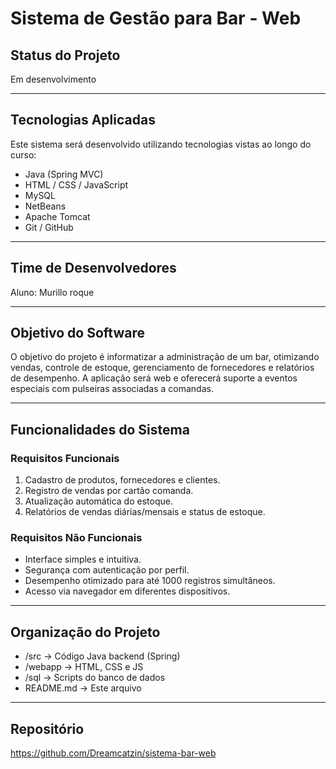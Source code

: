 # Sistema de Gestão para Bar - Web

## Status do Projeto
Em desenvolvimento

---

## Tecnologias Aplicadas
Este sistema será desenvolvido utilizando tecnologias vistas ao longo do curso:

- Java (Spring MVC)
- HTML / CSS / JavaScript
- MySQL
- NetBeans
- Apache Tomcat
- Git / GitHub

---

## Time de Desenvolvedores
Aluno: Murillo roque 

---

## Objetivo do Software
O objetivo do projeto é informatizar a administração de um bar, otimizando vendas, controle de estoque, gerenciamento de fornecedores e relatórios de desempenho. A aplicação será web e oferecerá suporte a eventos especiais com pulseiras associadas a comandas.

---

## Funcionalidades do Sistema

### Requisitos Funcionais
1. Cadastro de produtos, fornecedores e clientes.
2. Registro de vendas por cartão comanda.
3. Atualização automática do estoque.
4. Relatórios de vendas diárias/mensais e status de estoque.

### Requisitos Não Funcionais
- Interface simples e intuitiva.
- Segurança com autenticação por perfil.
- Desempenho otimizado para até 1000 registros simultâneos.
- Acesso via navegador em diferentes dispositivos.

---

## Organização do Projeto
- /src → Código Java backend (Spring)
- /webapp → HTML, CSS e JS
- /sql → Scripts do banco de dados
- README.md → Este arquivo

---

## Repositório
https://github.com/Dreamcatzin/sistema-bar-web
